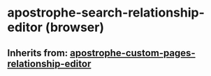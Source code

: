 # apostrophe-search-relationship-editor (browser)
## Inherits from: [apostrophe-custom-pages-relationship-editor](../apostrophe-custom-pages/browser-apostrophe-custom-pages-relationship-editor.md)

